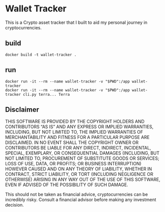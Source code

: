# Wallet Tracker

This is a Crypto asset tracker that I built to aid my personal journey in cryptocurrencies.

## build

	docker build -t wallet-tracker .

## run

	docker run -it --rm --name wallet-tracker -v "$PWD":/app wallet-tracker
	docker run -it --rm --name wallet-tracker -v "$PWD":/app wallet-tracker cli.py terra... Terra

## Disclaimer

THIS SOFTWARE IS PROVIDED BY THE COPYRIGHT HOLDERS AND CONTRIBUTORS “AS IS” AND ANY EXPRESS OR IMPLIED WARRANTIES, INCLUDING, BUT NOT LIMITED TO, THE IMPLIED WARRANTIES OF MERCHANTABILITY AND FITNESS FOR A PARTICULAR PURPOSE ARE DISCLAIMED. IN NO EVENT SHALL THE COPYRIGHT OWNER OR CONTRIBUTORS BE LIABLE FOR ANY DIRECT, INDIRECT, INCIDENTAL, SPECIAL, EXEMPLARY, OR CONSEQUENTIAL DAMAGES (INCLUDING, BUT NOT LIMITED TO, PROCUREMENT OF SUBSTITUTE GOODS OR SERVICES; LOSS OF USE, DATA, OR PROFITS; OR BUSINESS INTERRUPTION) HOWEVER CAUSED AND ON ANY THEORY OF LIABILITY, WHETHER IN CONTRACT, STRICT LIABILITY, OR TORT (INCLUDING NEGLIGENCE OR OTHERWISE) ARISING IN ANY WAY OUT OF THE USE OF THIS SOFTWARE, EVEN IF ADVISED OF THE POSSIBILITY OF SUCH DAMAGE.

This should not be taken as financial advice, cryptocurrencies can be incredibly risky. 
Consult a financial advisor before making any investment decision.